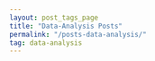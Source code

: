 ```yaml
---
layout: post_tags_page
title: "Data-Analysis Posts"
permalink: "/posts-data-analysis/"
tag: data-analysis
---
```





